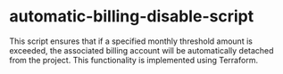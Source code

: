 # automatic-billing-disable-script
This script ensures that if a specified monthly threshold amount is exceeded, the associated billing account will be automatically detached from the project. This functionality is implemented using Terraform.
